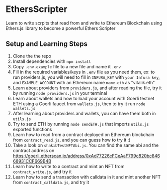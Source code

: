 # EthersScripter
Learn to write scrpits that read from and write to Ethereum Blockchain using Ethers.js library to become a powerful Ethers Scripter
## Setup and Learning Steps
01. Clone the the repo
02. Install dependencies with `npm install`
03. Copy `.env.example` file to a new file and name it `.env`
04. Fill in the required variables/keys in `.env` file as you need them, ex: to run providers.js, you will need to fill in `INFURA_KEY` with `your Infura key`, and `EXAMPLE_ACCOUNT` with an Ethereum name `name.eth` as "vitalik.eth"
05. Learn about providers from `providers.js`, and after reading the file, try it by running `node providers.js` in your terminal
06. Learn about wallets and how to load your account with Goerli testnet ETH using a Goerli faucet from `wallets.js`, then to try it run `node wallets.js`
07. After learning about providers and wallets, you can have them both in `utils.js`
08. Try to send ETH by running `node sendETH.js` that imports `utils.js` exported functions
09. Learn how to read from a contract deployed on Ethereum blockchain from `contract_read.js`, and you can guess how to try it :)
10. Take a look on `shakibTestNFTAbi.js`. You can find the same abi and the contract address on https://goerli.etherscan.io/address/0xAd77226cFCeAaF799c820bc84668931CCF669B4B
11. Learn how to write to a contract and mint an NFT from `contract_write.js`, and try it
12. Learn how to send a transaction with calldata in it and mint another NFT from `contract_calldata.js`, and try it